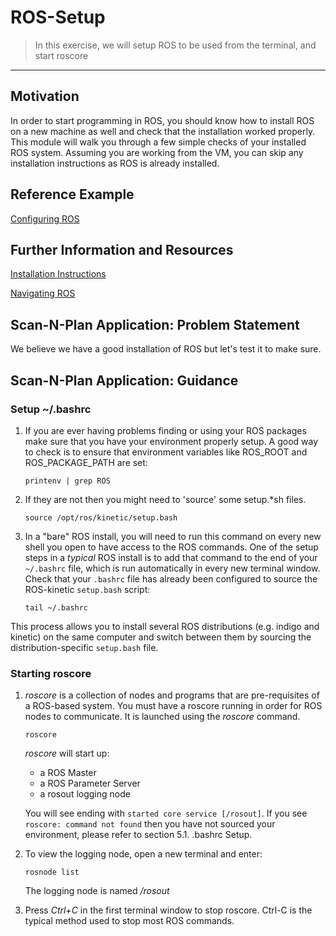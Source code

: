 # ROS-Setup
> In this exercise, we will setup ROS to be used from the terminal, and start roscore
***

## Motivation
In order to start programming in ROS, you should know how to install ROS on a new machine as well and check that the installation worked properly. This module will walk you through a few simple checks of your installed ROS system. Assuming you are working from the VM, you can skip any installation instructions as ROS is already installed.

## Reference Example
[Configuring ROS](http://wiki.ros.org/ROS/Tutorials/InstallingandConfiguringROSEnvironment)

## Further Information and Resources
[Installation Instructions](http://wiki.ros.org/kinetic/Installation/Ubuntu)

[Navigating ROS](http://wiki.ros.org/ROS/Tutorials/NavigatingTheFilesystem)

## Scan-N-Plan Application: Problem Statement
We believe we have a good installation of ROS but let's test it to make sure.

## Scan-N-Plan Application: Guidance
### Setup ~/.bashrc
1. If you are ever having problems finding or using your ROS packages make sure that you have your environment properly setup. A good way to check is to ensure that environment variables like ROS_ROOT and ROS_PACKAGE_PATH are set:

   ```
   printenv | grep ROS
   ```

2. If they are not then you might need to 'source' some setup.*sh files.

   ```
   source /opt/ros/kinetic/setup.bash
   ```

3. In a "bare" ROS install, you will need to run this command on every new shell you open to have access to the ROS commands.  One of the setup steps in a _typical_ ROS install is to add that command to the end of your `~/.bashrc` file, which is run automatically in every new terminal window.  Check that your `.bashrc` file has already been configured to source the ROS-kinetic `setup.bash` script:

   ```
   tail ~/.bashrc
   ```

This process allows you to install several ROS distributions (e.g. indigo and kinetic) on the same computer and switch between them by sourcing the distribution-specific `setup.bash` file.

### Starting roscore
1. _roscore_ is a collection of nodes and programs that are pre-requisites of a ROS-based system. You must have a roscore running in order for ROS nodes to communicate. It is launched using the _roscore_ command.

   ```
   roscore
   ```

   _roscore_ will start up:

   * a ROS Master
   * a ROS Parameter Server
   * a rosout logging node

   You will see ending with `started core service [/rosout]`. If you see `roscore: command not found` then you have not sourced your environment, please refer to section 5.1. .bashrc Setup.

2. To view the logging node, open a new terminal and enter:

   ```
   rosnode list
   ```
 
   The logging node is named _/rosout_

3. Press _Ctrl+C_ in the first terminal window to stop roscore.  Ctrl-C is the typical method used to stop most ROS commands.

